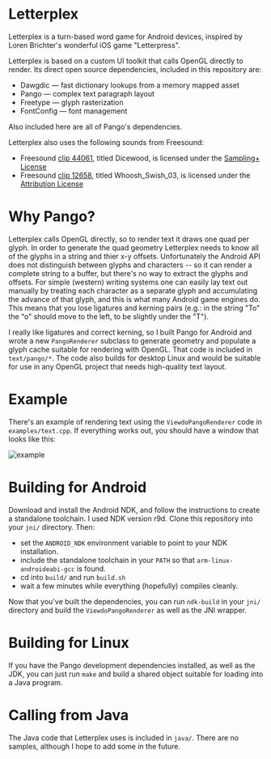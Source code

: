 Letterplex
==========

Letterplex is a turn-based word game for Android devices, inspired by Loren Brichter's wonderful iOS game "Letterpress".

Letterplex is based on a custom UI toolkit that calls OpenGL directly to render. Its direct open source dependencies, included in this repository are:

*   Dawgdic &mdash; fast dictionary lookups from a memory mapped asset
*   Pango &mdash; complex text paragraph layout
*   Freetype &mdash; glyph rasterization
*   FontConfig &mdash; font management

Also included here are all of Pango's dependencies.

Letterplex also uses the following sounds from Freesound:
*   Freesound <a href="https://www.freesound.org/people/Feegle/sounds/44061/">clip 44061</a>, titled Dicewood, is licensed under the <a href="http://creativecommons.org/licenses/sampling+/1.0/">Sampling+ License</a>
*   Freesound <a href="https://www.freesound.org/people/mich3d/sounds/12658/">clip 12658</a>, titled Whoosh_Swish_03, is licensed under the <a href="http://creativecommons.org/licenses/by/3.0/">Attribution License</a>

Why Pango?
==========

Letterplex calls OpenGL directly, so to render text it draws one quad per glyph. In order to generate the quad geometry Letterplex needs to know all of the glyphs in a string and thier x-y offsets. Unfortunately the Android API does not distinguish between glyphs and characters -- so it can render a complete string to a buffer, but there's no way to extract the glyphs and offsets. For simple (western) writing systems one can easily lay text out manually by treating each character as a separate glyph and accumulating the advance of that glyph, and this is what many Android game engines do. This means that you lose ligatures and kerning pairs (e.g.: in the string "To" the "o" should move to the left, to be slightly under the "T").

I really like ligatures and correct kerning, so I built Pango for Android and wrote a new `PangoRenderer` subclass to generate geometry and populate a glyph cache suitable for rendering with OpenGL. That code is included in `text/pango/*`. The code also builds for desktop Linux and would be suitable for use in any OpenGL project that needs high-quality text layout.

Example
=======

There's an example of rendering text using the `ViewdoPangoRenderer` code in `examples/text.cpp`. If everything works out, you should have a window that looks like this:

![example](https://github.com/iamralpht/letterplex/raw/master/examples/text-screenshot.png)

Building for Android
====================

Download and install the Android NDK, and follow the instructions to create a standalone toolchain. I used NDK version r9d. Clone this repository into your `jni/` directory. Then:

*   set the `ANDROID_NDK` environment variable to point to your NDK installation.
*   include the standalone toolchain in your `PATH` so that `arm-linux-androideabi-gcc` is found.
*   cd into `build/` and run `build.sh`
*   wait a few minutes while everything (hopefully) compiles cleanly.

Now that you've built the dependencies, you can run `ndk-build` in your `jni/` directory and build the `ViewdoPangoRenderer` as well as the JNI wrapper.

Building for Linux
==================

If you have the Pango development dependencies installed, as well as the JDK, you can just run `make` and build a shared object suitable for loading into a Java program.

Calling from Java
=================

The Java code that Letterplex uses is included in `java/`. There are no samples, although I hope to add some in the future.
